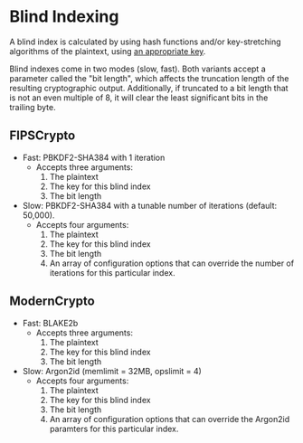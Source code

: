 # Blind Indexing

A blind index is calculated by using hash functions and/or
key-stretching algorithms of the plaintext, using [an appropriate key](01-key-hierarchy.md).

Blind indexes come in two modes (slow, fast). Both variants accept a
parameter called the "bit length", which affects the truncation length
of the resulting cryptographic output. Additionally, if truncated to a
bit length that is not an even multiple of 8, it will clear the least
significant bits in the trailing byte.

## FIPSCrypto

* Fast: PBKDF2-SHA384 with 1 iteration
  * Accepts three arguments:
    1. The plaintext
    2. The key for this blind index
    3. The bit length
* Slow: PBKDF2-SHA384 with a tunable number of iterations (default:
  50,000).
  * Accepts four arguments:
    1. The plaintext
    2. The key for this blind index
    3. The bit length
    4. An array of configuration options that can override the number of
       iterations for this particular index.

## ModernCrypto

* Fast: BLAKE2b
  * Accepts three arguments:
    1. The plaintext
    2. The key for this blind index
    3. The bit length
* Slow: Argon2id (memlimit = 32MB, opslimit = 4)
  * Accepts four arguments:
    1. The plaintext
    2. The key for this blind index
    3. The bit length
    4. An array of configuration options that can override the Argon2id
       paramters for this particular index.
